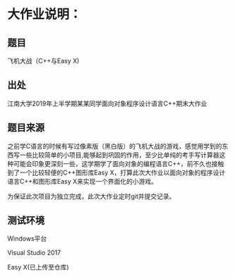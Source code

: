 # 大作业说明：

## 题目

飞机大战（C++与Easy X)

## 出处

江南大学2019年上半学期某某同学面向对象程序设计语言C++期末大作业

## 题目来源

之前学C语言的时候有写过像素版（黑白版）的飞机大战的游戏，感觉用学到的东西写一些比较简单的小项目,能够起到巩固的作用，至少比单纯的考手写计算器这种可能会印象更深刻一些，这学期学了面向对象的编程语言C++，前不久也接触到了一个比较轻便的C++图形库Easy X，打算此次大作业以面向对象的程序设计语言C++和图形库Easy X来实现一个界面化的小游戏。

为保证此次项目为独立完成，此次大作业定时git并提交记录。

## 测试环境

Windows平台

Visual Studio 2017

Easy X(已上传至仓库)
